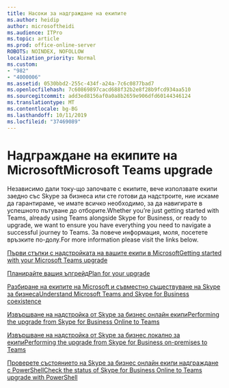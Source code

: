 ```yaml
---
title: Насоки за надграждане на екипите
ms.author: heidip
author: microsoftheidi
ms.audience: ITPro
ms.topic: article
ms.prod: office-online-server
ROBOTS: NOINDEX, NOFOLLOW
localization_priority: Normal
ms.custom:
- "982"
- "4000006"
ms.assetid: 0530bbd2-255c-434f-a24a-7c6c0877bad7
ms.openlocfilehash: 7c60869897cacd688f32b2e8f28b9fcd934aa510
ms.sourcegitcommit: add3ed8156af0a0a8b2659e906dfd60144346124
ms.translationtype: MT
ms.contentlocale: bg-BG
ms.lasthandoff: 10/11/2019
ms.locfileid: "37469089"
---
```

# <a name="microsoft-teams-upgrade"></a><span data-ttu-id="3c6a1-102">Надграждане на екипите на Microsoft</span><span class="sxs-lookup"><span data-stu-id="3c6a1-102">Microsoft Teams upgrade</span></span>

<span data-ttu-id="3c6a1-103">Независимо дали току-що започвате с екипите, вече използвате екипи заедно със Skype за бизнеса или сте готови да надстроите, ние искаме да гарантираме, че имате всичко необходимо, за да навигирате в успешното пътуване до отборите.</span><span class="sxs-lookup"><span data-stu-id="3c6a1-103">Whether you’re just getting started with Teams, already using Teams alongside Skype for Business, or ready to upgrade, we want to ensure you have everything you need to navigate a successful journey to Teams.</span></span> <span data-ttu-id="3c6a1-104">За повече информация, моля, посетете връзките по-долу.</span><span class="sxs-lookup"><span data-stu-id="3c6a1-104">For more information please visit the links below.</span></span>

[<span data-ttu-id="3c6a1-105">Първи стъпки с надстройката на вашите екипи в Microsoft</span><span class="sxs-lookup"><span data-stu-id="3c6a1-105">Getting started with your Microsoft Teams upgrade</span></span>](https://docs.microsoft.com/MicrosoftTeams/upgrade-start-here)

[<span data-ttu-id="3c6a1-106">Планирайте вашия ъпгрейд</span><span class="sxs-lookup"><span data-stu-id="3c6a1-106">Plan for your upgrade</span></span>](https://docs.microsoft.com/MicrosoftTeams/upgrade-plan-journey)

[<span data-ttu-id="3c6a1-107">Разбиране на екипите на Microsoft и съвместно съществуване на Skype за бизнеса</span><span class="sxs-lookup"><span data-stu-id="3c6a1-107">Understand Microsoft Teams and Skype for Business coexistence</span></span>](https://docs.microsoft.com/MicrosoftTeams/teams-and-skypeforbusiness-coexistence-and-interoperability)

[<span data-ttu-id="3c6a1-108">Извършване на надстройка от Skype за бизнес онлайн екипи</span><span class="sxs-lookup"><span data-stu-id="3c6a1-108">Performing the upgrade from Skype for Business Online to Teams</span></span>](https://docs.microsoft.com/MicrosoftTeams/upgrade-to-teams-execute-skypeforbusinessonline)

[<span data-ttu-id="3c6a1-109">Извършване на надстройка от Skype за бизнес локално за екипи</span><span class="sxs-lookup"><span data-stu-id="3c6a1-109">Performing the upgrade from Skype for Business on-premises to Teams</span></span>](https://docs.microsoft.com/MicrosoftTeams/upgrade-to-teams-execute-skypeforbusinesshybridonprem)
 
[<span data-ttu-id="3c6a1-110">Проверете състоянието на Skype за бизнес онлайн екипи надграждане с PowerShell</span><span class="sxs-lookup"><span data-stu-id="3c6a1-110">Check the status of Skype for Business Online to Teams upgrade with PowerShell</span></span>](https://docs.microsoft.com/en-us/powershell/module/skype/get-csteamsupgradestatus?view=skype-ps)